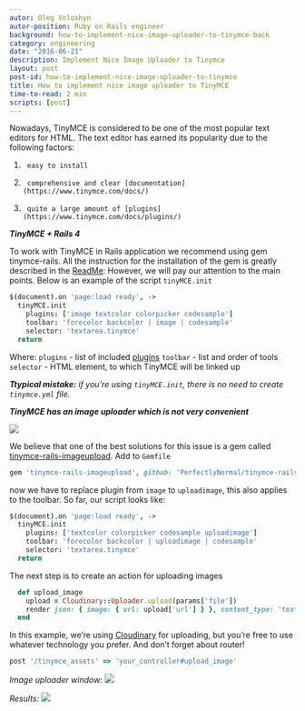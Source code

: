 ```yaml
---
autor: Oleg Voloshyn
autor-position: Ruby on Rails engineer
background: how-to-implement-nice-image-uploader-to-tinymce-back
category: engineering
date: "2016-06-21"
description: Implement Nice Image Uploader to Tinymce
layout: post
post-id: how-to-implement-nice-image-uploader-to-tinymce
title: How to implement nice image uploader to TinyMCE
time-to-read: 2 min
scripts: [post]
---
```


Nowadays, TinyMCE is considered to be one of the most popular text editors for HTML.
The text editor has earned its popularity due to the following factors:
1.      easy to install
2.      comprehensive and clear [documentation](https://www.tinymce.com/docs/)
3.      quite a large amount of [plugins](https://www.tinymce.com/docs/plugins/)


***TinyMCE + Rails 4***


To work with TinyMCE in Rails application we recommend using gem tinymce-rails.
All the instruction for the installation of the gem is greatly described in the [ReadMe](https://github.com/spohlenz/tinymce-rails):
However, we will pay our attention to the main points. Below is an example of the script `tinyMCE.init`



``` coffee
$(document).on 'page:load ready', ->
  tinyMCE.init
    plugins: ['image textcolor colorpicker codesample']
    toolbar: 'forecolor backcolor | image | codesample'
    selector: 'textarea.tinymce'
  return
```



Where:
`plugins` - list of included [plugins](https://www.tinymce.com/docs/plugins/)
`toolbar` - list and order of tools
`selector` - HTML element, to which TinyMCE will be linked up

***Ttypical mistake:*** *if you’re using `tinyMCE.init`, there is no need to create `tinymce.yml` file.*

***TinyMCE has an image uploader which is not very convenient***

![](https://storage7.static.itmages.com/i/16/0621/h_1466517221_7744747_0ea8984f1d.png)

We believe that one of the best solutions for this issue is a gem called [tinymce-rails-imageupload](https://github.com/PerfectlyNormal/tinymce-rails-imageupload).
Add to `Gemfile`



```ruby
gem 'tinymce-rails-imageupload', github: 'PerfectlyNormal/tinymce-rails-imageupload'
```



now we have to replace plugin from `image` to `uploadimage`, this also applies to the toolbar.
So far, our script looks like:



```coffee
$(document).on 'page:load ready', ->
  tinyMCE.init
    plugins: ['textcolor colorpicker codesample uploadimage']
    toolbar: 'forecolor backcolor | uploadimage | codesample'
    selector: 'textarea.tinymce'
  return
```



The next step is to create an action for uploading images



```ruby
  def upload_image
    upload = Cloudinary::Uploader.upload(params['file'])
    render json: { image: { url: upload['url'] } }, content_type: 'text/html'
  end
```



In this example, we’re using [Cloudinary](https://cloudinary.com/) for uploading, but you’re free to use whatever technology you prefer. And don’t forget about router!



```ruby
post '/tinymce_assets' => 'your_controller#upload_image'
```



*Image uploader window:*
![](https://storage6.static.itmages.com/i/16/0621/h_1466518387_8313748_5f45986a14.png)

*Results:*
![](https://storage4.static.itmages.com/i/16/0621/h_1466519010_9176819_73b4ae3e2f.png)
